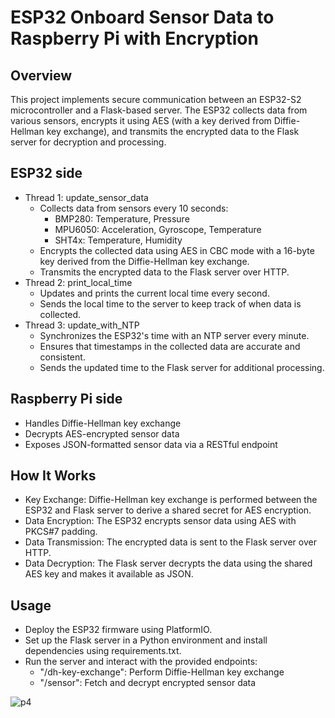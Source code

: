 # ESP32 Onboard Sensor Data to Raspberry Pi with Encryption
## Overview
This project implements secure communication between an ESP32-S2 microcontroller and a Flask-based server. The ESP32 collects data from various sensors, encrypts it using AES (with a key derived from Diffie-Hellman key exchange), and transmits the encrypted data to the Flask server for decryption and processing.

## ESP32 side
- Thread 1: update_sensor_data
  - Collects data from sensors every 10 seconds:
    - BMP280: Temperature, Pressure
    - MPU6050: Acceleration, Gyroscope, Temperature
    - SHT4x: Temperature, Humidity
  - Encrypts the collected data using AES in CBC mode with a 16-byte key derived from the Diffie-Hellman key exchange.
  - Transmits the encrypted data to the Flask server over HTTP.
- Thread 2: print_local_time
  - Updates and prints the current local time every second.
  - Sends the local time to the server to keep track of when data is collected.
- Thread 3: update_with_NTP
  - Synchronizes the ESP32's time with an NTP server every minute.
  - Ensures that timestamps in the collected data are accurate and consistent.
  - Sends the updated time to the Flask server for additional processing.

## Raspberry Pi side
- Handles Diffie-Hellman key exchange
- Decrypts AES-encrypted sensor data
- Exposes JSON-formatted sensor data via a RESTful endpoint

## How It Works
- Key Exchange: Diffie-Hellman key exchange is performed between the ESP32 and Flask server to derive a shared secret for AES encryption.
- Data Encryption: The ESP32 encrypts sensor data using AES with PKCS#7 padding. <br/>
- Data Transmission: The encrypted data is sent to the Flask server over HTTP.
- Data Decryption: The Flask server decrypts the data using the shared AES key and makes it available as JSON.

## Usage
- Deploy the ESP32 firmware using PlatformIO.
- Set up the Flask server in a Python environment and install dependencies using requirements.txt.
- Run the server and interact with the provided endpoints:
  - "/dh-key-exchange": Perform Diffie-Hellman key exchange
  - "/sensor": Fetch and decrypt encrypted sensor data

![p4](https://github.com/user-attachments/assets/f486236f-72eb-4410-bc54-c6d9317f0a9f)
